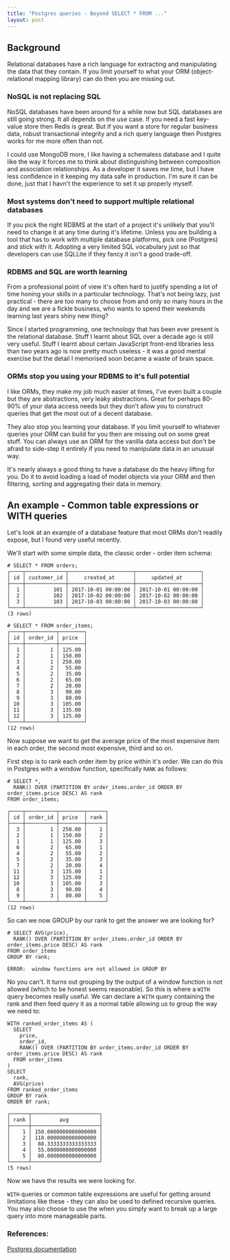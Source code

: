 ```yaml
---
title: "Postgres queries - Beyond SELECT * FROM ..."
layout: post
---
```


## Background

Relational databases have a rich language for extracting and
manipulating the data that they contain. If you limit yourself to what
your ORM (object-relational mapping library) can do then you are missing
out.

### NoSQL is not replacing SQL

NoSQL databases have been around for a while now but SQL databases are
still going strong. It all depends on the use case. If you need a fast
key-value store then Redis is great. But if you want a store for regular
business data, robust transactional integrity and a rich query language
then Postgres works for me more often than not.

I could use MongoDB more, I like having a schemaless database and I
quite like the way it forces me to think about distinguishing between
composition and association relationships. As a developer it saves me
time, but I have less confidence in it keeping my data safe in
production. I'm sure it can be done, just that I havn't the experience
to set it up properly myself.

### Most systems don't need to support multiple relational databases

If you pick the right RDBMS at the start of a project it's unlikely that
you'll need to change it at any time during it's lifetime.  Unless you
are building a tool that has to work with multiple database platforms,
pick one (Postgres) and stick with it. Adopting a very limited SQL
vocabulary just so that developers can use SQLLite if they fancy it
isn't a good trade-off.

### RDBMS and SQL are worth learning

From a professional point of view it's often hard to justify spending a
lot of time honing your skills in a particular technology. That's not
being lazy, just practical - there are too many to choose from and only
so many hours in the day and we are a fickle business, who wants to
spend their weekends learning last years shiny new thing?

Since I started programming, one technology that has been ever present
is the relational database. Stuff I learnt about SQL over a decade ago
is still very useful. Stuff I learnt about certain JavaScript front-end
libraries less than two years ago is now pretty much useless - it was a
good mental exercise but the detail I memorised soon became a waste of
brain space.

### ORMs stop you using your RDBMS to it's full potential

I like ORMs, they make my job much easier at times, I've even built a
couple but they are abstractions, very leaky abstractions. Great for
perhaps 80-90% of your data access needs but they don't allow you to
construct queries that get the most out of a decent database.

They also stop you learning your database. If you limit yourself to
whatever queries your ORM can build for you then are missing out on some
great stuff. You can always use an ORM for the vanilla data access but
don't be afraid to side-step it entirely if you need to manipulate data
in an unusual way.

It's nearly always a good thing to have a database do the heavy lifting
for you. Do it to avoid loading a load of model objects via your ORM and
then filtering, sorting and aggregating their data in memory.

## An example - Common table expressions or WITH queries

Let's look at an example of a database feature that most ORMs don't
readily expose, but I found very useful recently.

We'll start with some simple data, the classic order - order item schema:

    # SELECT * FROM orders;
    ┌────┬─────────────┬─────────────────────┬─────────────────────┐
    │ id │ customer_id │     created_at      │     updated_at      │
    ├────┼─────────────┼─────────────────────┼─────────────────────┤
    │  1 │         101 │ 2017-10-01 00:00:00 │ 2017-10-01 00:00:00 │
    │  2 │         102 │ 2017-10-02 00:00:00 │ 2017-10-02 00:00:00 │
    │  3 │         103 │ 2017-10-03 00:00:00 │ 2017-10-03 00:00:00 │
    └────┴─────────────┴─────────────────────┴─────────────────────┘
    (3 rows)

    # SELECT * FROM order_items;
    ┌────┬──────────┬────────┐
    │ id │ order_id │ price  │
    ├────┼──────────┼────────┤
    │  1 │        1 │ 125.00 │
    │  2 │        1 │ 150.00 │
    │  3 │        1 │ 250.00 │
    │  4 │        2 │  55.00 │
    │  5 │        2 │  35.00 │
    │  6 │        2 │  65.00 │
    │  7 │        2 │  20.00 │
    │  8 │        3 │  90.00 │
    │  9 │        3 │  80.00 │
    │ 10 │        3 │ 105.00 │
    │ 11 │        3 │ 135.00 │
    │ 12 │        3 │ 125.00 │
    └────┴──────────┴────────┘
    (12 rows)

Now suppose we want to get the average price of the most expensive item
in each order, the second most expensive, third and so on.

First step is to rank each order item by price within it's order. We can
do this in Postgres with a window function, specifically `RANK` as
follows:

    # SELECT *,
      RANK() OVER (PARTITION BY order_items.order_id ORDER BY order_items.price DESC) AS rank
    FROM order_items;

    ┌────┬──────────┬────────┬──────┐
    │ id │ order_id │ price  │ rank │
    ├────┼──────────┼────────┼──────┤
    │  3 │        1 │ 250.00 │    1 │
    │  2 │        1 │ 150.00 │    2 │
    │  1 │        1 │ 125.00 │    3 │
    │  6 │        2 │  65.00 │    1 │
    │  4 │        2 │  55.00 │    2 │
    │  5 │        2 │  35.00 │    3 │
    │  7 │        2 │  20.00 │    4 │
    │ 11 │        3 │ 135.00 │    1 │
    │ 12 │        3 │ 125.00 │    2 │
    │ 10 │        3 │ 105.00 │    3 │
    │  8 │        3 │  90.00 │    4 │
    │  9 │        3 │  80.00 │    5 │
    └────┴──────────┴────────┴──────┘
    (12 rows)

So can we now GROUP by our rank to get the answer we are looking for?

    # SELECT AVG(price),
      RANK() OVER (PARTITION BY order_items.order_id ORDER BY order_items.price DESC) AS rank
    FROM order_items
    GROUP BY rank;

    ERROR:  window functions are not allowed in GROUP BY

No you can't. It turns out grouping by the output of a window function
is not allowed (which to be honest seems reasonable). So this is where a
`WITH` query becomes really useful. We can declare a `WITH` query
containing the rank and then feed query it as a normal table allowing us
to group the way we need to:

    WITH ranked_order_items AS (
      SELECT
        price,
        order_id,
        RANK() OVER (PARTITION BY order_items.order_id ORDER BY order_items.price DESC) AS rank
      FROM order_items
    )
    SELECT
      rank,
      AVG(price)
    FROM ranked_order_items
    GROUP BY rank
    ORDER BY rank;

    ┌──────┬──────────────────────┐
    │ rank │         avg          │
    ├──────┼──────────────────────┤
    │    1 │ 150.0000000000000000 │
    │    2 │ 110.0000000000000000 │
    │    3 │  88.3333333333333333 │
    │    4 │  55.0000000000000000 │
    │    5 │  80.0000000000000000 │
    └──────┴──────────────────────┘
    (5 rows)

Now we have the results we were looking for.

`WITH` queries or common table expressions are useful for getting around
limitations like these - they can also be used to defined recursive
queries. You may also choose to use the when you simply want to break up
a large query into more manageable parts.

### References:

[Postgres documentation](https://www.postgresql.org/docs/9.6/static/queries-with.html)
